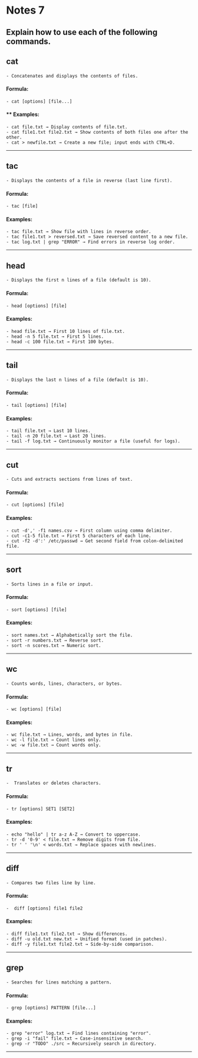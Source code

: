 # Notes 7

## Explain how to use each of the following commands.

## cat
#### 
    - Concatenates and displays the contents of files.
#### Formula: 
    - cat [options] [file...]
#### ** Examples:
    - cat file.txt → Display contents of file.txt.
    - cat file1.txt file2.txt → Show contents of both files one after the other.
    - cat > newfile.txt → Create a new file; input ends with CTRL+D.
---
## tac
####  
    - Displays the contents of a file in reverse (last line first).
#### Formula:  
    - tac [file]
#### Examples:
    - tac file.txt → Show file with lines in reverse order.
    - tac file1.txt > reversed.txt → Save reversed content to a new file.
    - tac log.txt | grep "ERROR" → Find errors in reverse log order.
---
## head
####  
    - Displays the first n lines of a file (default is 10).
#### Formula: 
    - head [options] [file]
#### Examples:
    - head file.txt → First 10 lines of file.txt.
    - head -n 5 file.txt → First 5 lines.
    - head -c 100 file.txt → First 100 bytes.
---
## tail
####  
    - Displays the last n lines of a file (default is 10).
#### Formula: 
    - tail [options] [file]
#### Examples:
    - tail file.txt → Last 10 lines.
    - tail -n 20 file.txt → Last 20 lines.
    - tail -f log.txt → Continuously monitor a file (useful for logs).
---
## cut
####  
    - Cuts and extracts sections from lines of text.
#### Formula: 
    - cut [options] [file]
#### Examples:
    - cut -d',' -f1 names.csv → First column using comma delimiter.
    - cut -c1-5 file.txt → First 5 characters of each line.
    - cut -f2 -d':' /etc/passwd → Get second field from colon-delimited file.
---
## sort
####  
    - Sorts lines in a file or input.
#### Formula: 
    - sort [options] [file]
#### Examples:
    - sort names.txt → Alphabetically sort the file.
    - sort -r numbers.txt → Reverse sort.
    - sort -n scores.txt → Numeric sort.
---
## wc
####  
    - Counts words, lines, characters, or bytes.
#### Formula: 
    - wc [options] [file]
#### Examples:
    - wc file.txt → Lines, words, and bytes in file.
    - wc -l file.txt → Count lines only.
    - wc -w file.txt → Count words only.
---
## tr
####  
    -  Translates or deletes characters.
#### Formula: 
    - tr [options] SET1 [SET2]
#### Examples:
    - echo "hello" | tr a-z A-Z → Convert to uppercase.
    - tr -d '0-9' < file.txt → Remove digits from file.
    - tr ' ' '\n' < words.txt → Replace spaces with newlines.
---
## diff
####  
    - Compares two files line by line.
#### Formula: 
    -  diff [options] file1 file2
#### Examples:
    - diff file1.txt file2.txt → Show differences.
    - diff -u old.txt new.txt → Unified format (used in patches).
    - diff -y file1.txt file2.txt → Side-by-side comparison.
---
## grep
####  
    - Searches for lines matching a pattern.
#### Formula: 
    - grep [options] PATTERN [file...]
#### Examples:
    - grep "error" log.txt → Find lines containing "error".
    - grep -i "fail" file.txt → Case-insensitive search.
    - grep -r "TODO" ./src → Recursively search in directory.
---




